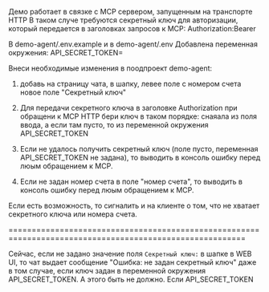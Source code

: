 Демо работает в связке с MCP сервером, запущенным на транспорте HTTP
В таком случе требуются секретный ключ для авторизации, который передается
в заголовках запросов к MCP: Authorization:Bearer <secret-token>

В demo-agent/.env.example и в demo-agent/.env
Добавлена переменная окружения: API_SECRET_TOKEN=<secret-token>

Внеси необходимые изменения в поодпроект demo-agent:

1) добавь на страницу чата, в шапку, левее поле с номером счета новое поле "Секретный ключ"
2) Для передачи секретного ключа в заголовке Authorization при обращени к MCP HTTP бери ключ в таком порядке:
   снаяала из поля ввода, а если там пусто, то из переменной окружения API_SECRET_TOKEN
3) Если не удалось получить секретный ключ (поле пусто, переменная API_SECRET_TOKEN не задана), то выводить в
   консоль ошибку перед люым обращением к MCP.

4) Если не задан номер счета в поле "номер счета", то выводить в консоль ошибку  перед люым обращением к MCP.

Если есть возможность, то сигналить и на клиенте о том, что не хватает секретного ключа или номера счета.

=========================================================================================================

Сейчас, если не задано значение поля `Секретный ключ:` в шапке в WEB UI, то 
чат выдает сообщение "Ошибка: не задан секретный ключ" даже в том случае, если ключ задан в 
переменной окружения API_SECRET_TOKEN.
А этого быть не должно.
Если API_SECRET_TOKEN
